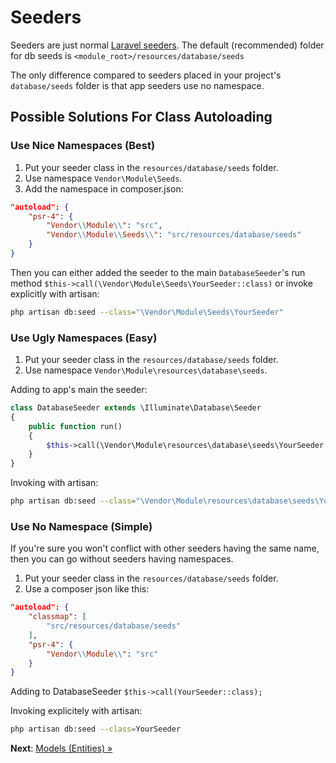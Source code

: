 # Seeders

Seeders are just normal [Laravel seeders](https://laravel.com/docs/8.x/seeding). The default (recommended) folder for db seeds is `<module_root>/resources/database/seeds`

The only difference compared to seeders placed in your project's `database/seeds` folder is that app seeders use no namespace.

## Possible Solutions For Class Autoloading

### Use Nice Namespaces (Best)

1. Put your seeder class in the `resources/database/seeds` folder.
2. Use namespace `Vendor\Module\Seeds`.
3. Add the namespace in composer.json:
```json
"autoload": {
    "psr-4": {
        "Vendor\\Module\\": "src",
        "Vendor\\Module\\Seeds\\": "src/resources/database/seeds"
    }
}
```

Then you can either added the seeder to the main `DatabaseSeeder`'s run method `$this->call(\Vendor\Module\Seeds\YourSeeder::class)` or invoke explicitly with artisan:

```bash
php artisan db:seed --class="\Vendor\Module\Seeds\YourSeeder"
```

### Use Ugly Namespaces (Easy)

1. Put your seeder class in the `resources/database/seeds` folder.
2. Use namespace `Vendor\Module\resources\database\seeds`.

Adding to app's main the seeder:
```php
class DatabaseSeeder extends \Illuminate\Database\Seeder
{
    public function run()
    {
        $this->call(\Vendor\Module\resources\database\seeds\YourSeeder::class);        
    }
}
```

Invoking with artisan:
```bash
php artisan db:seed --class="\Vendor\Module\resources\database\seeds\YourSeeder"
```

### Use No Namespace (Simple)

If you're sure you won't conflict with other seeders having the same name, then you can go without seeders having namespaces.

1. Put your seeder class in the `resources/database/seeds` folder.
2. Use a composer json like this:
```json
"autoload": {
    "classmap": [
        "src/resources/database/seeds"    
    ],
    "psr-4": {
        "Vendor\\Module\\": "src"
    }
}
```

Adding to DatabaseSeeder `$this->call(YourSeeder::class);`

Invoking explicitely with artisan:
```bash
php artisan db:seed --class=YourSeeder
```

**Next**: [Models (Entities) &raquo;](models.md)
